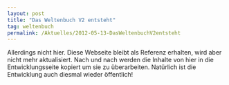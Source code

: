 ```yaml
---
layout: post
title: "Das Weltenbuch V2 entsteht"
tag: weltenbuch
permalink: /Aktuelles/2012-05-13-DasWeltenbuchV2entsteht
---
```



<p>Allerdings nicht hier. Diese Webseite bleibt als Referenz erhalten, wird aber nicht mehr aktualisiert. Nach und nach werden die Inhalte von hier in die Entwicklungsseite kopiert um sie zu &uuml;berarbeiten. Nat&uuml;rlich ist die Entwicklung auch diesmal wieder &ouml;ffentlich!</p>

